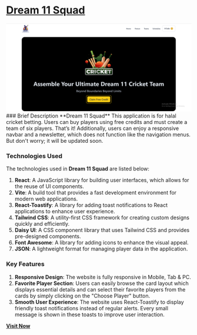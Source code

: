 # [Dream 11 Squad](https://dream-11-squad.surge.sh/)

<img src="https://github.com/t4sn33m-s4h4t/Dream-11-Squad/blob/main/ss.png" />
### Brief Description
**Dream 11 Squad** This application is for halal cricket betting. Users can buy players using free credits and must create a team of six players. That’s it! Additionally, users can enjoy a responsive navbar and a newsletter, which does not function like the navigation menus. But don't worry; it will be updated soon.
 
### Technologies Used
The technologies used in **Dream 11 Squad** are listed below:

1. **React**: A JavaScript library for building user interfaces, which allows for the reuse of UI components.
2. **Vite**: A build tool that provides a fast development environment for modern web applications.
3. **React-Toastify**: A library for adding toast notifications to React applications to enhance user experience.
4. **Tailwind CSS**: A utility-first CSS framework for creating custom designs quickly and efficiently.
5. **Daisy UI**: A CSS component library that uses Tailwind CSS and provides pre-designed components.
6. **Font Awesome**: A library for adding icons to enhance the visual appeal.
7. **JSON**: A lightweight format for managing player data in the application.

 

### Key Features
1. **Responsive Design**: The website is fully responsive in Mobile, Tab & PC.
2. **Favorite Player Section**: Users can easily browse the card layout which displays essential details and can select their favorite players from the cards by simply clicking on the "Choose Player" button.
4. **Smooth User Experience**: The website uses React-Toastify to display friendly toast notifications instead of regular alerts. Every small message is shown in these toasts to improve user interaction.

**[Visit Now](https://dream-11-squad.surge.sh/)**
